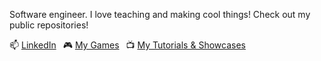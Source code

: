 Software engineer. I love teaching and making cool things!
Check out my public repositories!

📫 [LinkedIn](https://www.linkedin.com/in/johnhunter98) &ensp;🎮 [My Games](https://travh98.itch.io/) &ensp;📺 [My Tutorials & Showcases](https://www.youtube.com/@travh98_/videos)

<!---
Travh98/Travh98 is a ✨ special ✨ repository because its `README.md` (this file) appears on your GitHub profile.
You can click the Preview link to take a look at your changes.
--->
